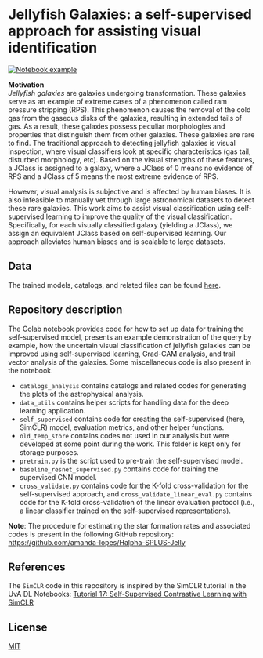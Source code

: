 # Jellyfish Galaxies: a self-supervised approach for assisting visual identification

[![Notebook example](https://colab.research.google.com/assets/colab-badge.svg)](https://colab.research.google.com/drive/1I7lIh-vaYhlifvULbzfU3enas008jxre?usp=sharing)

**Motivation**\
*Jellyfish galaxies* are galaxies undergoing transformation. These galaxies serve as an example of extreme cases of a phenomenon called ram pressure stripping (RPS). This phenomenon causes the removal of the cold gas from the gaseous disks of the galaxies, resulting in extended tails of gas. As a result, these galaxies possess peculiar morphologies and properties that distinguish them from other galaxies. These galaxies are rare to find. The traditional approach to detecting jellyfish galaxies is visual inspection, where visual classifiers look at specific characteristics (gas tail, disturbed morphology, etc). Based on the visual strengths of these features, a JClass is assigned to a galaxy, where a JClass of 0 means no evidence of RPS and a JClass of 5 means the most extreme evidence of RPS.

However, visual analysis is subjective and is affected by human biases. It is also infeasible to manually vet through large astronomical datasets to detect these rare galaxies. This work aims to assist visual classification using self-supervised learning to improve the quality of the visual classification. Specifically, for each visually classified galaxy (yielding a JClass), we assign an equivalent JClass based on self-supervised learning. Our approach alleviates human biases and is scalable to large datasets.

## Data

The trained models, catalogs, and related files can be found [here](https://drive.google.com/drive/folders/1HTWDpad8P7trQN_od8FFc6qIdNJ_AfqQ?usp=sharing).

## Repository description
The Colab notebook provides code for how to set up data for training the self-supervised model, presents an example demonstration of the query by example, how the uncertain visual classification of jellyfish galaxies can be improved using self-supervised learning, Grad-CAM analysis, and trail vector analysis of the galaxies. Some miscellaneous code is also present in the notebook.

- `catalogs_analysis` contains catalogs and related codes for generating the plots of the astrophysical analysis.
- `data_utils` contains helper scripts for handling data for the deep learning application.
- `self_supervised` contains code for creating the self-supervised (here, SimCLR) model, evaluation metrics, and other helper functions.
- `old_temp_store` contains codes not used in our analysis but were developed at some point during the work. This folder is kept only for storage purposes.
- `pretrain.py` is the script used to pre-train the self-supervised model.
- `baseline_resnet_supervised.py` contains code for training the supervised CNN model.
- `cross_validate.py` contains code for the K-fold cross-validation for the self-supervised approach, and `cross_validate_linear_eval.py` contains code for the K-fold cross-validation of the linear evaluation protocol (i.e., a linear classifier trained on the self-supervised representations).

**Note**: The procedure for estimating the star formation rates and associated codes is present in the following GitHub repository: https://github.com/amanda-lopes/Halpha-SPLUS-Jelly

## References

The `SimCLR` code in this repository is inspired by the SimCLR tutorial in the UvA DL Notebooks: [Tutorial 17: Self-Supervised Contrastive Learning with SimCLR](https://uvadlc-notebooks.readthedocs.io/en/latest/tutorial_notebooks/tutorial17/SimCLR.html)

## License
[MIT](https://github.com/Yash-10/jellyfish_self_supervised/blob/main/LICENSE)
